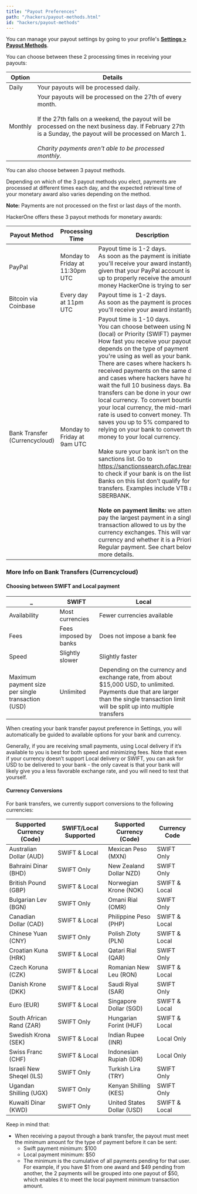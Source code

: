 ```yaml
---
title: "Payout Preferences"
path: "/hackers/payout-methods.html"
id: "hackers/payout-methods"
---
```


You can manage your payout settings by going to your profile's <b>[Settings > Payout Methods](https://hackerone.com/settings/payment_preferences)</b>.

You can choose between these 2 processing times in receiving your payouts:

Option | Details
------ | --------
Daily | Your payouts will be processed daily.
Monthly | Your payouts will be processed on the 27th of every month. <br><br>If the 27th falls on a weekend, the payout will be processed on the next business day. If February 27th is a Sunday, the payout will be processed on March 1. <br><br>*Charity payments aren't able to be processed monthly.*

You can also choose between 3 payout methods.

Depending on which of the 3 payout methods you elect, payments are processed at different times each day, and the expected retrieval time of your monetary award also varies depending on the method.

**Note:** Payments are not processed on the first or last days of the month.

HackerOne offers these 3 payout methods for monetary awards:

Payout Method | Processing Time | Description  
------------- | --------------- | -----------
PayPal | Monday to Friday at 11:30pm UTC | Payout time is 1-2 days.<br>As soon as the payment is initiated, you'll receive your award instantly, given that your PayPal account is set up to properly receive the amount of money HackerOne is trying to send.</br>
Bitcoin via Coinbase | Every day at 11pm UTC | Payout time is 1-2 days.<br>As soon as the payment is processed, you'll receive your award instantly.</br>
Bank Transfer (Currencycloud) | Monday to Friday at 9am UTC | Payout time is 1-10 days.<br>You can choose between using Normal (local) or Priority (SWIFT) payments. How fast you receive your payout depends on the type of payment you're using as well as your bank. There are cases where hackers have received payments on the same day and cases where hackers have had to wait the full 10 business days. Bank transfers can be done in your own local currency. To convert bounties to your local currency, the mid-market rate is used to convert money. This saves you up to 5% compared to relying on your bank to convert the money to your local currency.</br><br>Make sure your bank isn’t on the sanctions list. Go to https://sanctionssearch.ofac.treas.gov/ to check if your bank is on the list. Banks on this list don’t qualify for bank transfers. Examples include VTB and SBERBANK.</br><br>**Note on payment limits:** we attempt to pay the largest payment in a single transaction allowed to us by the currency exchanges. This will vary by currency and whether it is a Priority or Regular payment. See chart below for more details.

### More Info on Bank Transfers (Currencycloud)

#### Choosing between SWIFT and Local payment
  _ | SWIFT | Local
 -------------- | -------- | ----------
Availability | Most currencies | Fewer currencies available
Fees | Fees imposed by banks | Does not impose a bank fee
Speed | Slightly slower | Slightly faster
Maximum payment size per single transaction (USD) | Unlimited | Depending on the currency and exchange rate, from about $15,000 USD, to unlimited. Payments due that are larger than the single transaction limit will be split up into multiple transfers

When creating your bank transfer payout preference in Settings, you will automatically be guided to available options for your bank and currency.

Generally, if you are receiving small payments, using Local delivery if it’s available to you is best for both speed and minimizing fees. Note that even if your currency doesn’t support Local delivery or SWIFT, you can ask for USD to be delivered to your bank - the only caveat is that your bank will likely give you a less favorable exchange rate, and you will need to test that yourself.

#### Currency Conversions
For bank transfers, we currently support conversions to the following currencies:

Supported Currency (Code) | SWIFT/Local Supported | Supported Currency (Code) | Currency Code
------------ | ------------ | ------------ | --------- 
Australian Dollar (AUD) | SWIFT & Local | Mexican Peso (MXN) | SWIFT Only
Bahraini Dinar (BHD) | SWIFT Only | New Zealand Dollar NZD) | SWIFT Only
British Pound (GBP) | SWIFT & Local | Norwegian Krone (NOK) | SWIFT & Local
Bulgarian Lev (BGN) | SWIFT Only | Omani Rial (OMR) | SWIFT Only
Canadian Dollar (CAD) | SWIFT & Local | Philippine Peso (PHP) | SWIFT & Local
Chinese Yuan (CNY) | SWIFT Only | Polish Zloty (PLN) | SWIFT & Local
Croatian Kuna (HRK) | SWIFT & Local | Qatari Rial (QAR) | SWIFT Only
Czech Koruna (CZK) | SWIFT & Local | Romanian New Leu (RON) | SWIFT & Local
Danish Krone (DKK) | SWIFT & Local | Saudi Riyal (SAR) | SWIFT Only
Euro (EUR) | SWIFT & Local | Singapore Dollar (SGD) | SWIFT & Local | Hong Kong Dollar (HKD) | SWIFT & Local
South African Rand (ZAR) | SWIFT Only | Hungarian Forint (HUF) | SWIFT & Local
Swedish Krona (SEK) | SWIFT & Local | Indian Rupee (INR) | Local Only
Swiss Franc (CHF) | SWIFT & Local | Indonesian Rupiah (IDR) | Local Only | Thai Baht (THB) | SWIFT Only
Israeli New Sheqel (ILS) | SWIFT Only | Turkish Lira (TRY) | SWIFT Only | Japanese Yen (JPY) | SWIFT Only
Ugandan Shilling (UGX) | SWIFT Only | Kenyan Shilling (KES) | SWIFT Only | United Arab Emirates Dirham (AED) | SWIFT Only
Kuwaiti Dinar (KWD) | SWIFT Only | United States Dollar (USD) | SWIFT & Local | Malaysian Ringgit (MYR) | SWIFT & Local


Keep in mind that:
* When receiving a payout through a bank transfer, the payout must meet the minimum amount for the type of payment before it can be sent:
     * Swift payment minimum: $100
     * Local payment minimum: $50
     * The minimum is the cumulative of all payments pending for that user. For example, if you have $1 from one award and $49 pending from another, the 2 payments will be grouped into one payout of $50, which enables it to meet the local payment minimum transaction amount.

